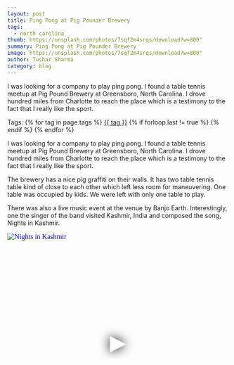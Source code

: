 ```yaml
---
layout: post
title: Ping Pong at Pig Pounder Brewery
tags:
  - north carolina
thumb: https://unsplash.com/photos/7sqf2m4srqs/download?w=800"
summary: Ping Pong at Pig Pounder Brewery
image: https://unsplash.com/photos/7sqf2m4srqs/download?w=800"
author: Tushar Sharma
category: blog
---
```



I was looking for a company to play ping pong. I found a table tennis meetup at Pig Pound Brewery at Greensboro, North Carolina. I drove hundred miles from Charlotte to reach the place which is a testimony to the fact that I really like the sport.<!-- truncate_here -->
<p>Tags: {% for tag in page.tags %} <a class="mytag" href="/tag/{{ tag }}" title="View posts tagged with &quot;{{ tag }}&quot;">{{ tag }}</a>  {% if forloop.last != true %} {% endif %} {% endfor %}</p>


I was looking for a company to play ping pong. I found a table tennis meetup at Pig Pound Brewery at Greensboro, North Carolina. I drove hundred miles from Charlotte to reach the place which is a testimony to the fact that I really like the sport.

The brewery has a nice pig graffiti on their walls. It has two table tennis table kind of close to each other which left less room for maneuvering. One table was occupied by kids. We were left with only one table to play.

There was also a live music event at the venue by Banjo Earth. Interestingly, one the singer of the band visited Kashmir, India and composed the song, Nights in Kashmir.

<iframe
  style="position: relative;  width: 100%;" 
   height="500"
  src="https://www.youtube.com/embed/opMiJZ0fkcs&autoplay=1"
  srcdoc="<style>*{padding:0;margin:0;overflow:hidden}html,body{height:100%}img,span{position:absolute;width:100%;top:0;bottom:0;margin:auto}span{height:1.5em;text-align:center;font:48px/1.5 sans-serif;color:white;text-shadow:0 0 0.5em black}</style><a href=https://www.youtube.com/embed/opMiJZ0fkcs?autoplay=1><img src=https://img.youtube.com/vi/opMiJZ0fkcs/hqdefault.jpg alt='Nights in Kashmir'><span>▶</span></a>"
  frameborder="0"
  allow="accelerometer; autoplay; encrypted-media; gyroscope; picture-in-picture"
  allowfullscreen
  title="Nights in Kashmir"
></iframe><br>



